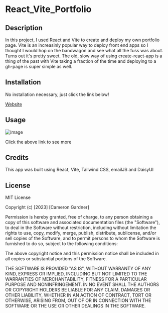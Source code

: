 # React_Vite_Portfolio

## Description
In this project, I used React and Vite to create and deploy my own portfolio page. Vite is an increasinly popular way to deploy front end apps so I thought I would hop on
the bandwagon and see what all the fuss was about. Turns out it's pretty sweet. The old, slow way of using create-react-app is a thing of the past with Vite taking a fraction of the 
time and deploying to a gh-page is super simple as well. 

## Installation

No installation necessary, just click the link below!

[Website](https://camerong7.github.io/React_Vite_Portfolio/)

## Usage


![image](https://github.com/CameronG7/React_Vite_Portfolio/assets/122698132/756cdda4-6e86-4a0f-a0c0-69ae1b99268d)


Click the above link to see more

## Credits

This app was built using React, Vite, Tailwind CSS, emailJS and DaisyUI

## License

MIT License

Copyright (c) [2023] [Cameron Gardner]

Permission is hereby granted, free of charge, to any person obtaining a copy
of this software and associated documentation files (the "Software"), to deal
in the Software without restriction, including without limitation the rights
to use, copy, modify, merge, publish, distribute, sublicense, and/or sell
copies of the Software, and to permit persons to whom the Software is
furnished to do so, subject to the following conditions:

The above copyright notice and this permission notice shall be included in all
copies or substantial portions of the Software.

THE SOFTWARE IS PROVIDED "AS IS", WITHOUT WARRANTY OF ANY KIND, EXPRESS OR
IMPLIED, INCLUDING BUT NOT LIMITED TO THE WARRANTIES OF MERCHANTABILITY,
FITNESS FOR A PARTICULAR PURPOSE AND NONINFRINGEMENT. IN NO EVENT SHALL THE
AUTHORS OR COPYRIGHT HOLDERS BE LIABLE FOR ANY CLAIM, DAMAGES OR OTHER
LIABILITY, WHETHER IN AN ACTION OF CONTRACT, TORT OR OTHERWISE, ARISING FROM,
OUT OF OR IN CONNECTION WITH THE SOFTWARE OR THE USE OR OTHER DEALINGS IN THE
SOFTWARE.
